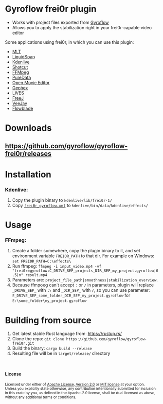 
# Gyroflow frei0r plugin

* Works with project files exported from [Gyroflow](http://gyroflow.xyz/)
* Allows you to apply the stabilization right in your frei0r-capable video editor

Some applications using frei0r, in which you can use this plugin:

- [MLT](https://www.mltframework.org/)
- [LiquidSoap](https://www.liquidsoap.info/)
- [Kdenlive](https://www.kdenlive.org/)
- [Shotcut](https://www.shotcut.org/)
- [FFMpeg](https://ffmpeg.org)
- [PureData](https://puredata.info/)
- [Open  Movie  Editor](http://www.openmovieeditor.org/)
- [Gephex](https://gephex.org/)
- [LiVES](http://lives.sf.net)
- [FreeJ](https://freej.dyne.org)
- [VeeJay](http://veejayhq.net)
- [Flowblade](https://jliljebl.github.io/flowblade/)

# Downloads

## https://github.com/gyroflow/gyroflow-frei0r/releases

# Installation

### Kdenlive:
1. Copy the plugin binary to `kdenlive/lib/frei0r-1/`
2. Copy [`frei0r_gyroflow.xml`](https://raw.githubusercontent.com/gyroflow/gyroflow-frei0r/main/frei0r_gyroflow.xml) to `kdenlive/bin/data/kdenlive/effects/`

# Usage

### FFmpeg:
1. Create a folder somewhere, copy the plugin binary to it, and set environment variable `FREI0R_PATH` to that dir. For example on Windows: `set FREI0R_PATH=C:\effects\`
2. Run ffmpeg: `ffmpeg -i input_video.mp4 -vf "frei0r=gyroflow:C_DRIVE_SEP_projects_DIR_SEP_my_project.gyroflow|0.5|n" result.mp4`
3. Parameters are: `project_file_path|smoothness|stabilization_overview`.
4. Because ffmpoeg can't accept `:` or `/` in parameters, plugin will replace `_DRIVE_SEP_` with `:\` and `_DIR_SEP_` with `/`, so you can use parameter: `E_DRIVE_SEP_some_folder_DIR_SEP_my_project.gyroflow` for `E:\some_folder\my_project.gyroflow`


# Building from source
1. Get latest stable Rust language from: https://rustup.rs/
2. Clone the repo: `git clone https://github.com/gyroflow/gyroflow-frei0r.git`
3. Build the binary: `cargo build --release`
4. Resulting file will be in `target/release/` directory

<br>

#### License

<sup>
Licensed under either of <a href="LICENSE-APACHE">Apache License, Version 2.0</a> or <a href="LICENSE-MIT">MIT license</a> at your option.
</sup>

<br>

<sub>
Unless you explicitly state otherwise, any contribution intentionally submitted
for inclusion in this crate by you, as defined in the Apache-2.0 license, shall
be dual licensed as above, without any additional terms or conditions.
</sub>